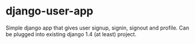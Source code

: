 django-user-app
===============

Simple django app that gives user signup, signin, signout and profile. Can be plugged into existing django 1.4 (at least) project.
